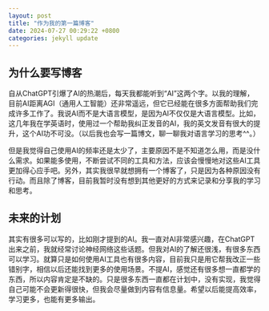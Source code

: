 ```yaml
---
layout: post
title: "作为我的第一篇博客"
date: 2024-07-27 00:29:22 +0800
categories: jekyll update
---
```


## 为什么要写博客

自从ChatGPT引爆了AI的热潮后，每天我都能听到“AI”这两个字。以我的理解，目前AI距离AGI（通用人工智能）还非常遥远，但它已经能在很多方面帮助我们完成许多工作了。我说AI而不是大语言模型，是因为AI不仅仅是大语言模型。比如，这几年我在学英语时，使用过一个帮助我纠正发音的AI，我的英文发音有很大的提升，这个AI功不可没。（以后我也会写一篇博文，聊一聊我对语言学习的思考^^。）

但是我觉得自己使用AI的频率还是太少了，主要原因不是不知道怎么用，而是没什么需求。如果能多使用，不断尝试不同的工具和方法，应该会慢慢地对这些AI工具更加得心应手吧。另外，其实我很早就想拥有一个博客了，只是因为各种原因没有行动。而且除了博客，目前我暂时没有想到其他更好的方式来记录和分享我的学习和思考。

## 未来的计划

其实有很多可以写的，比如刚才提到的AI。我一直对AI非常感兴趣，在ChatGPT出来之前，我就经常讨论神经网络这些话题。但我对AI的了解还很浅，有很多东西可以学习。就算只是如何使用AI工具也有很多内容，目前我只是用它帮我改正一些错别字，相信以后还能找到更多的使用场景。不提AI，感觉还有很多想一直都学的东西，所以内容肯定是不缺的。只是很多东西一直都在计划中，没有实现，我觉得自己可能不会更新得很快，但我会尽量做到内容有信息量。希望以后能提高效率，学习更多，也能有更多输出。
